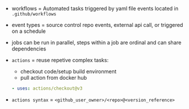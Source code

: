 - workflows = Automated tasks triggered by yaml file events located in ```.github/workflows``` 
- event types = source control repo events, external api call, or triggered on a schedule
- jobs can be run in parallel, steps within a job are ordinal and can share dependencies
- ```actions``` = reuse repetive complex tasks:
  -  checkout code/setup build environment
  -  pull action from docker hub
  ```yaml
  - uses: actions/checkout@v3
  ```

- ```actions syntax``` = ```<github_user_owner>/<repo>@<version_reference>```